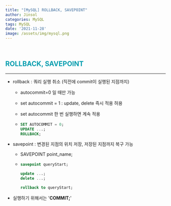 ```yaml
---
title: "[MySQL] ROLLBACK, SAVEPOINT"
author: Jinsol
categories: MySQL
tags: MySQL
date: '2021-11-28'
image: /assets/img/mysql.png
---
```


<br>

## <span style="color:#009DAE">ROLLBACK, SAVEPOINT</span>
<hr>

- rollback : 쿼리 실행 취소 (직전에 commit이 실행된 지점까지)

    - autocommit=0 일 때만 가능

    - set autocommit = 1 : update, delete 즉시 적용 허용

    - set autocommit 한 번 실행하면 계속 적용

    -   ```sql
        SET AUTOCOMMIT = 0; 
        UPDATE ...;
        ROLLBACK;
        ```

- savepoint : 변경된 지점의 위치 저장, 저장된 지점까지 복구 가능

    - SAVEPOINT point_name;

    -   ```sql
        savepoint queryStart;

        update ...;
        delete ...;

        rollback to queryStart;
        ```

- 실행하기 위해서는 '**COMMIT;**'